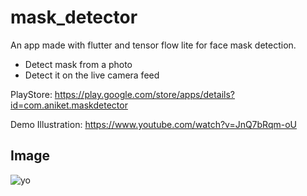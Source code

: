 # mask_detector

An app made with flutter and tensor flow lite for face mask detection.
* Detect mask from a photo
* Detect it on the live camera feed

PlayStore: https://play.google.com/store/apps/details?id=com.aniket.maskdetector

Demo Illustration: https://www.youtube.com/watch?v=JnQ7bRqm-oU 

## Image
![yo](https://github.com/AniketSindhu/mask_detector/blob/master/Google%20Pixel%203%205.5-inch%20Display%20(1080%20x%202160)%20Screenshot%200.png)

